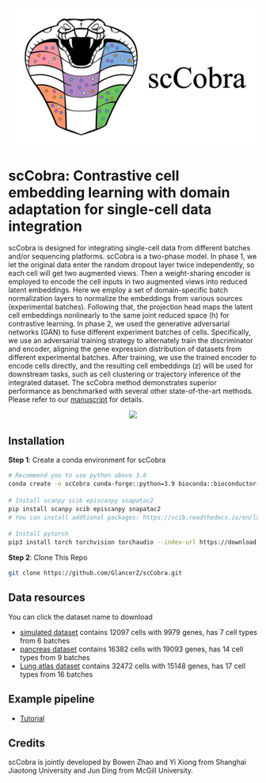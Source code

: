 <p align="center">
  <img src="https://raw.githubusercontent.com/GlancerZ/scCobra/main/Figure/scCobra_logo.png" width="500">
</p>

# scCobra: Contrastive cell embedding learning with domain adaptation for single-cell data integration 
  
scCobra is designed for integrating single-cell data from different batches and/or sequencing platforms. scCobra is a two-phase model. In phase 1, we let the original data enter the random dropout layer twice independently, so each cell will get two augmented views. Then a weight-sharing encoder is employed to encode the cell inputs in two augmented views into reduced latent embeddings. Here we employ a set of domain-specific batch normalization layers to normalize the embeddings from various sources (experimental batches). Following that, the projection head maps the latent cell embeddings nonlinearly to the same joint reduced space (h) for contrastive learning. In phase 2, we used the generative adversarial networks (GAN) to fuse different experiment batches of cells. Specifically, we use an adversarial training strategy to alternately train the discriminator and encoder, aligning the gene expression distribution of datasets from different experimental batches. After training, we use the trained encoder to encode cells directly, and the resulting cell embeddings (z) will be used for downstream tasks, such as cell clustering or trajectory inference of the integrated dataset. The scCobra method demonstrates superior performance as benchmarked with several other state-of-the-art methods. Please refer to our [manuscript](https://www.biorxiv.org/content/10.1101/2022.10.23.513389v1) for details.

<p align="center">
  <img src="https://raw.githubusercontent.com/GlancerZ/scCobra/main/Figure/single-cell-model.png" width="800">
</p>

## Installation

**Step 1**: Create a conda environment for scCobra

```bash
# Recommend you to use python above 3.8
conda create -n scCobra conda-forge::python=3.9 bioconda::bioconductor-singlecellexperiment=1.20.0 conda-forge::r-seuratobject=4.1.3 conda-forge::r-seurat=4.3.0 bioconda::anndata2ri=1.1 conda-forge::rpy2=3.5.2 conda-forge::r-irkernel conda-forge::ipykernel

# Install scanpy scib episcanpy snapatac2
pip install scanpy scib episcanpy snapatac2
# You can install addtional packages: https://scib.readthedocs.io/en/latest/index.html

# Install pytorch
pip3 install torch torchvision torchaudio --index-url https://download.pytorch.org/whl/cu118
``` 

**Step 2**: Clone This Repo

```bash
git clone https://github.com/GlancerZ/scCobra.git
```

## Data resources

You can click the dataset name to download

* [simulated dataset](https://figshare.com/ndownloader/files/33798263) contains 12097 cells with 9979 genes, has 7 cell types from 6 batches
* [pancreas dataset](https://figshare.com/ndownloader/files/24539828) contains 16382 cells with 19093 genes, has 14 cell types from 9 batches
* [Lung atlas dataset](https://figshare.com/ndownloader/files/24539942) contains 32472 cells with 15148 genes, has 17 cell types from 16 batches


## Example pipeline
* [Tutorial](https://github.com/GlancerZ/scCobra/blob/main/pancreas_demo.ipynb)

## Credits
scCobra is jointly developed by Bowen Zhao and Yi Xiong from Shanghai Jiaotong University and Jun Ding from McGill University.

